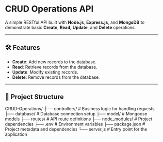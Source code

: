 # CRUD Operations API

A simple RESTful API built with **Node.js**, **Express.js**, and **MongoDB** to demonstrate basic **Create**, **Read**, **Update**, and **Delete** operations.

---

## 🛠️ Features

- **Create**: Add new records to the database.
- **Read**: Retrieve records from the database.
- **Update**: Modify existing records.
- **Delete**: Remove records from the database.

---

## 📁 Project Structure

CRUD-Operations/
├── controllers/ # Business logic for handling requests
├── database/ # Database connection setup
├── model/ # Mongoose models
├── routes/ # API route definitions
├── node_modules/ # Project dependencies
├── .env # Environment variables
├── package.json # Project metadata and dependencies
└── server.js # Entry point for the application
